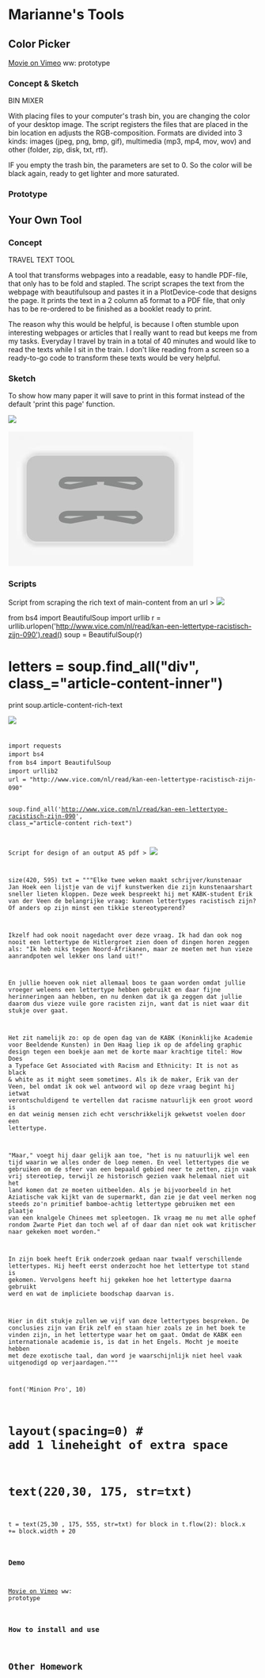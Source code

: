 # Marianne's Tools

## Color Picker

[Movie on Vimeo](https://vimeo.com/159337264) 
ww: prototype

### Concept & Sketch

BIN MIXER

With placing files to your computer's trash bin, you are changing the color of your desktop image. The script registers the files that are placed in the bin location en adjusts the RGB-composition. Formats are divided into 3 kinds: images (jpeg, png, bmp, gif), multimedia (mp3, mp4, mov, wov) and other (folder, zip, disk, txt, rtf).

IF you empty the trash bin, the parameters are set to 0. So the color will be black again, ready to get lighter and more saturated. 


### Prototype



## Your Own Tool

### Concept

TRAVEL TEXT TOOL

A tool that transforms webpages into a readable, easy to handle PDF-file, that only has to be fold and stapled. The script scrapes the text from the webpage with beautifulsoup and pastes it in a PlotDevice-code that designs the page. It prints the text in a 2 column a5 format to a PDF file, that only has to be re-ordered to be finished as a booklet ready to print.

The reason why this would be helpful, is because I often stumble upon interesting webpages or articles that I really want to read but keeps me from my tasks. Everyday I travel by train in a total of 40 minutes and would like to read the texts while I sit in the train. I don't like reading from a screen so a ready-to-go code to transform these texts would be very helpful.

### Sketch

To show how many paper it will save to print in this format instead of the default 'print this page' function.

![](comparison.png)



![](A.png)


### Scripts

Script from scraping the rich text of main-content from an url >
![](BS.pv)

from bs4 import BeautifulSoup
import urllib
r = urllib.urlopen('http://www.vice.com/nl/read/kan-een-lettertype-racistisch-zijn-090').read()
soup = BeautifulSoup(r)
# letters = soup.find_all("div", class_="article-content-inner")
print soup.article-content-rich-text


![](BS2.pv)

<code>
import requests
import bs4
from bs4 import BeautifulSoup
import urllib2
url = "http://www.vice.com/nl/read/kan-een-lettertype-racistisch-zijn-090"


soup.find_all('http://www.vice.com/nl/read/kan-een-lettertype-racistisch-zijn-090', class_="article-content rich-text")

Script for design of an output A5 pdf >
![](indeling.pv)

size(420, 595)
txt = """Elke twee weken maakt schrijver/kunstenaar Jan Hoek een lijstje van de vijf kunstwerken die zijn kunstenaarshart sneller lieten kloppen. Deze week bespreekt hij met KABK-student Erik van der Veen de belangrijke vraag: kunnen lettertypes racistisch zijn? Of anders op zijn minst een tikkie stereotyperend?

Ikzelf had ook nooit nagedacht over deze vraag. Ik had dan ook nog nooit een lettertype de Hitlergroet zien doen of dingen horen zeggen als: "Ik heb niks tegen Noord-Afrikanen, maar ze moeten met hun vieze aanrandpoten wel lekker ons land uit!"

En jullie hoeven ook niet allemaal boos te gaan worden omdat jullie vroeger weleens een lettertype hebben gebruikt en daar fijne herinneringen aan hebben, en nu denken dat ik ga zeggen dat jullie daarom dus vieze vuile gore racisten zijn, want dat is niet waar dit stukje over gaat.

Het zit namelijk zo: op de open dag van de KABK (Koninklijke Academie voor Beeldende Kunsten) in Den Haag liep ik op de afdeling graphic design tegen een boekje aan met de korte maar krachtige titel: How Does a Typeface Get Associated with Racism and Ethnicity: It is not as black & white as it might seem sometimes. 
Als ik de maker, Erik van der Veen, bel omdat ik ook wel antwoord wil op deze vraag begint hij ietwat verontschuldigend te vertellen dat racisme natuurlijk een groot woord is en dat weinig mensen zich echt verschrikkelijk gekwetst voelen door een lettertype.

"Maar," voegt hij daar gelijk aan toe, "het is nu natuurlijk wel een tijd waarin we alles onder de loep nemen. En veel lettertypes die we gebruiken om de sfeer van een bepaald gebied neer te zetten, zijn vaak vrij stereotiep, terwijl ze historisch gezien vaak helemaal niet uit het land komen dat ze moeten uitbeelden. Als je bijvoorbeeld in het Aziatische vak kijkt van de supermarkt, dan zie je dat veel merken nog steeds zo'n primitief bamboe-achtig lettertype gebruiken met een plaatje van een knalgele Chinees met spleetogen. Ik vraag me nu met alle ophef rondom Zwarte Piet dan toch wel af of daar dan niet ook wat kritischer naar gekeken moet worden."

In zijn boek heeft Erik onderzoek gedaan naar twaalf verschillende lettertypes. Hij heeft eerst onderzocht hoe het lettertype tot stand is gekomen. Vervolgens heeft hij gekeken hoe het lettertype daarna gebruikt werd en wat de impliciete boodschap daarvan is.

Hier in dit stukje zullen we vijf van deze lettertypes bespreken. De conclusies zijn van Erik zelf en staan hier zoals ze in het boek te vinden zijn, in het lettertype waar het om gaat. Omdat de KABK een internationale academie is, is dat in het Engels. Mocht je moeite hebben met deze exotische taal, dan word je waarschijnlijk niet heel vaak uitgenodigd op verjaardagen."""


font('Minion Pro', 10)



# layout(spacing=0) # add 1 lineheight of extra space
# text(220,30, 175, str=txt)


t = text(25,30 , 175, 555, str=txt)
for block in t.flow(2):
    block.x += block.width + 20



### Demo

[Movie on Vimeo](https://vimeo.com/159336373) 
ww: prototype


### How to install and use



## Other Homework

